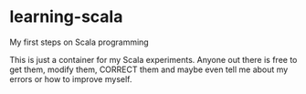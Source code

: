 # learning-scala
My first steps on Scala programming

This is just a container for my Scala experiments.
Anyone out there is free to get them, modify them, CORRECT them and maybe even tell me about my errors or how to improve myself.
